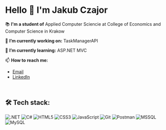# Hello 👋 I'm Jakub Czajor

📚 **I'm a student of** Applied Computer Sciencie at College of Economics and Computer Science in Krakow

🔭 **I’m currently working on:** TaskManagerAPI

🌱 **I’m currently learning:** ASP.NET MVC

📫 **How to reach me:**
- [Email](mailto:jakub.czajor7@gmail.com)
- [LinkedIn](https://www.linkedin.com/in/jakub-czajor/)


&nbsp;
## 🛠️ Tech stack:

![.NET](https://img.shields.io/badge/.NET-512BD4?logo=dotnet&logoColor=white&style=for-the-badge)
![C#](https://img.shields.io/badge/CSharp-239120?logo=csharp&logoColor=white&style=for-the-badge)
![HTML5](https://img.shields.io/badge/HTML5-E34F26?logo=html5&logoColor=white&style=for-the-badge)
![CSS3](https://img.shields.io/badge/CSS3-1572B6?logo=css3&logoColor=white&style=for-the-badge)
![JavaScript](https://img.shields.io/badge/JavaScript-F7DF1E?logo=javascript&logoColor=black&style=for-the-badge)
![Git](https://img.shields.io/badge/Git-F05032?logo=git&logoColor=white&style=for-the-badge)
![Postman](https://img.shields.io/badge/Postman-FF6C37?logo=postman&logoColor=black&style=for-the-badge)
![MSSQL](https://img.shields.io/badge/MicrosoftSQLServer-CC2927?logo=microsoftsqlserver&logoColor=white&style=for-the-badge)
![MySQL](https://img.shields.io/badge/MySQL-4479A1?logo=mysql&logoColor=white&style=for-the-badge)
